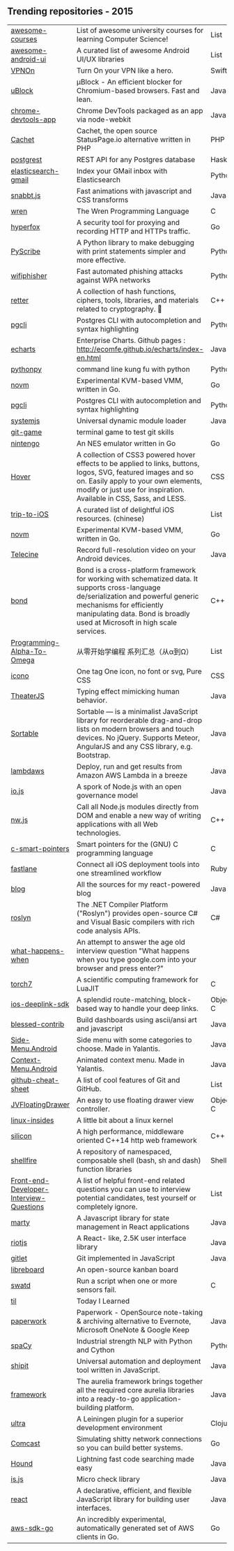## Trending repositories - 2015

||||
|---|---|---|
[awesome-courses](https://github.com/prakhar1989/awesome-courses) | List of awesome university courses for learning Computer Science! | List
[awesome-android-ui](https://github.com/wasabeef/awesome-android-ui) | A curated list of awesome Android UI/UX libraries | List
[VPNOn](https://github.com/lexrus/VPNOn) | Turn On your VPN like a hero. | Swift
[uBlock](https://github.com/gorhill/uBlock) | µBlock - An efficient blocker for Chromium-based browsers. Fast and lean. | JavaScript
[chrome-devtools-app](https://github.com/auchenberg/chrome-devtools-app) | Chrome DevTools packaged as an app via node-webkit | JavaScript
[Cachet](https://github.com/cachethq/Cachet) | Cachet, the open source StatusPage.io alternative written in PHP | PHP
[postgrest](https://github.com/begriffs/postgrest) | REST API for any Postgres database | Haskell
[elasticsearch-gmail](https://github.com/oliver006/elasticsearch-gmail) | Index your GMail inbox with Elasticsearch | Python
[snabbt.js](https://github.com/daniel-lundin/snabbt.js) | Fast animations with javascript and CSS transforms | JavaScript
[wren](https://github.com/munificent/wren) | The Wren Programming Language | C
[hyperfox](https://github.com/xiam/hyperfox) | A security tool for proxying and recording HTTP and HTTPs traffic. | Go
[PyScribe](https://github.com/alixander/PyScribe) | A Python library to make debugging with print statements simpler and more effective. | Python
[wifiphisher](https://github.com/sophron/wifiphisher) | Fast automated phishing attacks against WPA networks | Python
[retter](https://github.com/MaciejCzyzewski/retter) | A collection of hash functions, ciphers, tools, libraries, and materials related to cryptography. :closed_lock_with_key: | C++
[pgcli](https://github.com/amjith/pgcli) | Postgres CLI with autocompletion and syntax highlighting | Python
[echarts](https://github.com/ecomfe/echarts) | Enterprise Charts. Github pages : http://ecomfe.github.io/echarts/index-en.html  | JavaScript
[pythonpy](https://github.com/Russell91/pythonpy) | command line kung fu with python | Python
[novm](https://github.com/google/novm) | Experimental KVM-based VMM, written in Go. | Go
[pgcli](https://github.com/amjith/pgcli) | Postgres CLI with autocompletion and syntax highlighting | Python
[systemjs](https://github.com/systemjs/systemjs) | Universal dynamic module loader | JavaScript
[git-game](https://github.com/hgarc014/git-game) | terminal game to test git skills
[nintengo](https://github.com/nwidger/nintengo) | An NES emulator written in Go | Go
[Hover](https://github.com/IanLunn/Hover) | A collection of CSS3 powered hover effects to be applied to links, buttons, logos, SVG, featured images and so on. Easily apply to your own elements, modify or just use for inspiration. Available in CSS, Sass, and LESS. | CSS
[trip-to-iOS](https://github.com/Aufree/trip-to-iOS) | A curated list of delightful iOS resources. (chinese) | List
[novm](https://github.com/google/novm) | Experimental KVM-based VMM, written in Go. | Go
[Telecine](https://github.com/JakeWharton/Telecine) | Record full-resolution video on your Android devices. | Java
[bond](https://github.com/Microsoft/bond) | Bond is a cross-platform framework for working with schematized data. It supports cross-language de/serialization and powerful generic mechanisms for efficiently manipulating data. Bond is broadly used at Microsoft in high scale services. | C++
[Programming-Alpha-To-Omega](https://github.com/justjavac/Programming-Alpha-To-Omega) | 从零开始学编程 系列汇总（从α到Ω）| List
[icono](https://github.com/saeedalipoor/icono) | One tag One icon, no font or svg, Pure CSS | CSS
[TheaterJS](https://github.com/Zhouzi/TheaterJS) | Typing effect mimicking human behavior. | JavaScript
[Sortable](https://github.com/RubaXa/Sortable) | Sortable — is a minimalist JavaScript library for reorderable drag-and-drop lists on modern browsers and touch devices. No jQuery. Supports Meteor, AngularJS and any CSS library, e.g. Bootstrap. | JavaScript
[lambdaws](https://github.com/mentum/lambdaws) | Deploy, run and get results from Amazon AWS Lambda in a breeze | JavaScript
[io.js](https://github.com/iojs/io.js) | A spork of Node.js with an open governance model | JavaScript
[nw.js](https://github.com/nwjs/nw.js) | Call all Node.js modules directly from DOM and enable a new way of writing applications with all Web technologies. | C++
[c-smart-pointers](https://github.com/Snaipe/c-smart-pointers) | Smart pointers for the (GNU) C programming language | C
[fastlane](https://github.com/KrauseFx/fastlane) | Connect all iOS deployment tools into one streamlined workflow | Ruby
[blog](https://github.com/jlongster/blog) | All the sources for my react-powered blog | JavaScript
[roslyn](https://github.com/dotnet/roslyn) | The .NET Compiler Platform ("Roslyn") provides open-source C# and Visual Basic compilers with rich code analysis APIs. | C#
[what-happens-when](https://github.com/alex/what-happens-when) | An attempt to answer the age old interview question "What happens when you type google.com into your browser and press enter?"
[torch7](https://github.com/torch/torch7) | A scientific computing framework for LuaJIT | C
[ios-deeplink-sdk](https://github.com/usebutton/ios-deeplink-sdk) | A splendid route-matching, block-based way to handle your deep links. | Objective-C
[blessed-contrib](https://github.com/yaronn/blessed-contrib) | Build dashboards using ascii/ansi art and javascript | JavaScript
[Side-Menu.Android](https://github.com/Yalantis/Side-Menu.Android) | Side menu with some categories to choose. Made in Yalantis. | Java
[Context-Menu.Android](https://github.com/Yalantis/Context-Menu.Android) | Animated context menu. Made in Yalantis. | Java
[github-cheat-sheet](https://github.com/tiimgreen/github-cheat-sheet) | A list of cool features of Git and GitHub. | List
[JVFloatingDrawer](https://github.com/JVillella/JVFloatingDrawer) | An easy to use floating drawer view controller. | Objective-C
[linux-insides](https://github.com/0xAX/linux-insides) | A little bit about a linux kernel
[silicon](https://github.com/matt-42/silicon) | A high performance, middleware oriented C++14 http web framework | C++
[shellfire](https://github.com/shellfire-dev/shellfire) | A repository of namespaced, composable shell (bash, sh and dash) function libraries | Shell
[Front-end-Developer-Interview-Questions](https://github.com/h5bp/Front-end-Developer-Interview-Questions) | A list of helpful front-end related questions you can use to interview potential candidates, test yourself or completely ignore. | List
[marty](https://github.com/jhollingworth/marty) | A Javascript library for state management in React applications | JavaScript
[riotjs](https://github.com/muut/riotjs) | A React- like, 2.5K user interface library | JavaScript
[gitlet](https://github.com/maryrosecook/gitlet) | Git implemented in JavaScript | JavaScript
[libreboard](https://github.com/libreboard/libreboard) | An open-source kanban board
[swatd](https://github.com/defuse/swatd) | Run a script when one or more sensors fail. | C
[til](https://github.com/thoughtbot/til) | Today I Learned
[paperwork](https://github.com/twostairs/paperwork) | Paperwork - OpenSource note-taking & archiving alternative to Evernote, Microsoft OneNote & Google Keep | JavaScript
[spaCy](https://github.com/honnibal/spaCy) | Industrial strength NLP with Python and Cython | Python
[shipit](https://github.com/shipitjs/shipit) | Universal automation and deployment tool written in JavaScript. | JavaScript
[framework](https://github.com/aurelia/framework) | The aurelia framework brings together all the required core aurelia libraries into a ready-to-go application-building platform. | JavaScript
[ultra](https://github.com/venantius/ultra) | A Leiningen plugin for a superior development environment | Clojure
[Comcast](https://github.com/tylertreat/Comcast) | Simulating shitty network connections so you can build better systems. | Go
[Hound](https://github.com/etsy/Hound) | Lightning fast code searching made easy | JavaScript
[is.js](https://github.com/arasatasaygin/is.js) | Micro check library | JavaScript
[react](https://github.com/facebook/react) | A declarative, efficient, and flexible JavaScript library for building user interfaces. | JavaScript
[aws-sdk-go](https://github.com/awslabs/aws-sdk-go) | An incredibly experimental, automatically generated set of AWS clients in Go. | Go
[](https://github.com/)
